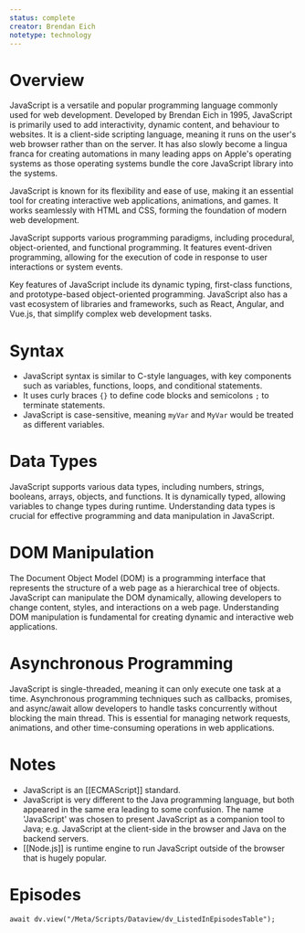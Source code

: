```yaml
---
status: complete
creator: Brendan Eich
notetype: technology
---
```

# Overview
JavaScript is a versatile and popular programming language commonly used for web development. Developed by Brendan Eich in 1995, JavaScript is primarily used to add interactivity, dynamic content, and behaviour to websites. It is a client-side scripting language, meaning it runs on the user's web browser rather than on the server. It has also slowly become a lingua franca for creating automations in many leading apps on Apple's operating systems as those operating systems bundle the core JavaScript library into the systems.

JavaScript is known for its flexibility and ease of use, making it an essential tool for creating interactive web applications, animations, and games. It works seamlessly with HTML and CSS, forming the foundation of modern web development.

JavaScript supports various programming paradigms, including procedural, object-oriented, and functional programming. It features event-driven programming, allowing for the execution of code in response to user interactions or system events.

Key features of JavaScript include its dynamic typing, first-class functions, and prototype-based object-oriented programming. JavaScript also has a vast ecosystem of libraries and frameworks, such as React, Angular, and Vue.js, that simplify complex web development tasks.

# Syntax
- JavaScript syntax is similar to C-style languages, with key components such as variables, functions, loops, and conditional statements.
- It uses curly braces `{}` to define code blocks and semicolons `;` to terminate statements. 
- JavaScript is case-sensitive, meaning `myVar` and `MyVar` would be treated as different variables.

# Data Types
JavaScript supports various data types, including numbers, strings, booleans, arrays, objects, and functions. It is dynamically typed, allowing variables to change types during runtime. Understanding data types is crucial for effective programming and data manipulation in JavaScript.

# DOM Manipulation
The Document Object Model (DOM) is a programming interface that represents the structure of a web page as a hierarchical tree of objects. JavaScript can manipulate the DOM dynamically, allowing developers to change content, styles, and interactions on a web page. Understanding DOM manipulation is fundamental for creating dynamic and interactive web applications.

# Asynchronous Programming
JavaScript is single-threaded, meaning it can only execute one task at a time. Asynchronous programming techniques such as callbacks, promises, and async/await allow developers to handle tasks concurrently without blocking the main thread. This is essential for managing network requests, animations, and other time-consuming operations in web applications.

# Notes
- JavaScript is an [[ECMAScript]] standard.
- JavaScript is very different to the Java programming language, but both appeared in the same era leading to some confusion. The name 'JavaScript' was chosen to present JavaScript as a companion tool to Java; e.g. JavaScript at the client-side in the browser and Java on the backend servers.
- [[Node.js]] is runtime engine to run JavaScript outside of the browser that is hugely popular.

# Episodes
```dataviewjs
await dv.view("/Meta/Scripts/Dataview/dv_ListedInEpisodesTable");
```
